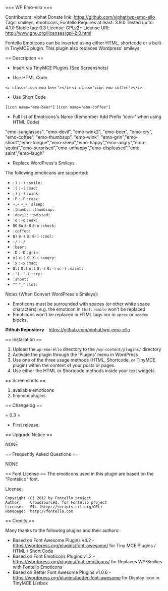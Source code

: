 === WP Emo-ello ===

Contributors: viphat
Donate link: https://github.com/viphat/wp-emo-ello
Tags: smileys, emoticons, Fontello
Requires at least: 3.9.0
Tested up to: 4.1.0
Stable tag: 0.3
License: GPLv2+
License URI: http://www.gnu.org/licenses/gpl-2.0.html


Fontello Emoticons can be inserted using either HTML, shortcode or a built-in TinyMCE plugin. This plugin also replaces Wordpress' smileys.

== Description ==

- Insert via TinyMCE Plugins (See Screenshots)

- Use HTML Code

`<i class='icon-emo-beer'></i>`
`<i class='icon-emo-coffee'></i>`

- Use Short Code

`[icon name="emo-beer"]`
`[icon name="emo-coffee"]`

- Full list of Emoticons's Name (Remember Add Prefix 'icon-' when using HTML Code)

"emo-sunglasses", "emo-devil", "emo-wink2", "emo-beer", "emo-cry", "emo-coffee", "emo-thumbsup", "emo-wink", "emo-grin","emo-shoot","emo-tongue","emo-sleep","emo-happy","emo-angry","emo-squint","emo-surprised","emo-unhappy","emo-displeased","emo-saint","emo-laugh"


- Replace WordPress's Smileys

The following emoticons are supported:

* `:)` `:-)` `:smile:`
* `:(` `:-(` `:sad:`
* `;)` `;-)` `:wink:`
* `:P` `:-P` `:razz:`
* `-.-` `-_-` `:sleep:`
* `:thumbs:` `:thumbsup:`
* `:devil:` `:twisted:`
* `:o` `:-o` `:eek:`
* `8O` `8o` `8-O` `8-o` `:shock:`
* `:coffee:`
* `8)` `8-)` `B)` `B-)` `:cool:`
* `:/` `:-/`
* `:beer:`
* `:D` `:-D` `:grin:`
* `x(` `x-(` `X(` `X-(` `:angry:`
* `:x` `:-x` `:mad:`
* `O:)` `0:)` `o:)` `O:-)` `0:-)` `o:-)` `:saint:`
* `:'(` `:'-(` `:cry:`
* `:shoot:`
* `^^` `^_^` `:lol:`

Notes (When Convert WordPress's Smileys):
* Emoticons must be surrounded with spaces (or other white space characters); e.g. the emoticon in `that:)smile` won't be replaced
* Emoticons won't be replaced in HTML tags nor in `<pre>` or `<code>` blocks.


**Github Repository** - https://github.com/viphat/wp-emo-ello

== Installation ==

1. Upload the `wp-emo-ello` directory to the `/wp-content/plugins/` directory
2. Activate the plugin through the 'Plugins' menu in WordPress
3. Use one of the three usage methods (HTML, Shortcode, or TinyMCE plugin) within the content of your posts or pages.
4. Use either the HTML or Shortcode methods inside your text widgets.

== Screenshots ==

1. available emoticons
2. tinymce plugins

== Changelog ==

= 0.3 =
* First release.

== Upgrade Notice ==

NONE

== Frequently Asked Questions ==

NONE


== Font License ==
The emoticons used in this plugin are based on the "Fontelico" font.

License:

    Copyright (C) 2012 by Fontello project
    Author:    Crowdsourced, for Fontello project
    License:   SIL (http://scripts.sil.org/OFL)
    Homepage:  http://fontello.com

== Credits ==

Many thanks to the following plugins and their authors:

* Based on Font Awesome Plugins v4.2 - https://wordpress.org/plugins/font-awesome/ for Tiny MCE Plugins / HTML / Short Code
* Based on Font Emoticons Plugins v1.2 - https://wordpress.org/plugins/font-emoticons/ for Replaces WP-Smilies with Fontello Emoticons
* Based on Better Font Awesome Plugins v1.0.6 - https://wordpress.org/plugins/better-font-awesome for Display Icon in TinyMCE Listbox
